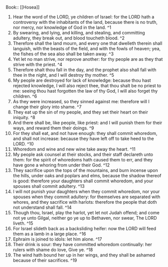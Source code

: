  Book:: [[Hosea]]
 1. Hear the word of the LORD, ye children of Israel: for the LORD hath a controversy with the inhabitants of the land, because there is no truth, nor mercy, nor knowledge of God in the land. ^1
 2. By swearing, and lying, and killing, and stealing, and committing adultery, they break out, and blood toucheth blood. ^2
 3. Therefore shall the land mourn, and every one that dwelleth therein shall languish, with the beasts of the field, and with the fowls of heaven; yea, the fishes of the sea also shall be taken away. ^3
 4. Yet let no man strive, nor reprove another: for thy people are as they that strive with the priest. ^4
 5. Therefore shalt thou fall in the day, and the prophet also shall fall with thee in the night, and I will destroy thy mother. ^5
 6. My people are destroyed for lack of knowledge: because thou hast rejected knowledge, I will also reject thee, that thou shalt be no priest to me: seeing thou hast forgotten the law of thy God, I will also forget thy children. ^6
 7. As they were increased, so they sinned against me: therefore will I change their glory into shame. ^7
 8. They eat up the sin of my people, and they set their heart on their iniquity. ^8
 9. And there shall be, like people, like priest: and I will punish them for their ways, and reward them their doings. ^9
 10. For they shall eat, and not have enough: they shall commit whoredom, and shall not increase: because they have left off to take heed to the LORD. ^10
 11. Whoredom and wine and new wine take away the heart. ^11
 12. My people ask counsel at their stocks, and their staff declareth unto them: for the spirit of whoredoms hath caused them to err, and they have gone a whoring from under their God. ^12
 13. They sacrifice upon the tops of the mountains, and burn incense upon the hills, under oaks and poplars and elms, because the shadow thereof is good: therefore your daughters shall commit whoredom, and your spouses shall commit adultery. ^13
 14. I will not punish your daughters when they commit whoredom, nor your spouses when they commit adultery: for themselves are separated with whores, and they sacrifice with harlots: therefore the people that doth not understand shall fall. ^14
 15. Though thou, Israel, play the harlot, yet let not Judah offend; and come not ye unto Gilgal, neither go ye up to Bethaven, nor swear, The LORD liveth. ^15
 16. For Israel slideth back as a backsliding heifer: now the LORD will feed them as a lamb in a large place. ^16
 17. Ephraim is joined to idols: let him alone. ^17
 18. Their drink is sour: they have committed whoredom continually: her rulers with shame do love, Give ye. ^18
 19. The wind hath bound her up in her wings, and they shall be ashamed because of their sacrifices. ^19
